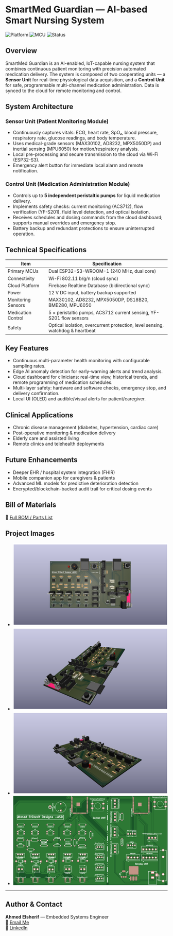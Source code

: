 # SmartMed Guardian — AI-based Smart Nursing System

![Platform](https://img.shields.io/badge/Platform-Embedded-blue)
![MCU](https://img.shields.io/badge/MCU-ESP32--S3-brightgreen)
![Status](https://img.shields.io/badge/Status-Prototype-success)

## Overview
SmartMed Guardian is an AI-enabled, IoT-capable nursing system that combines continuous patient monitoring with precision automated medication delivery. The system is composed of two cooperating units — a **Sensor Unit** for real-time physiological data acquisition, and a **Control Unit** for safe, programmable multi-channel medication administration. Data is synced to the cloud for remote monitoring and control.

## System Architecture

### Sensor Unit (Patient Monitoring Module)
- Continuously captures vitals: ECG, heart rate, SpO₂, blood pressure, respiratory rate, glucose readings, and body temperature.
- Uses medical-grade sensors (MAX30102, AD8232, MPX5050DP) and inertial sensing (MPU6050) for motion/respiratory analysis.
- Local pre-processing and secure transmission to the cloud via Wi-Fi (ESP32-S3).
- Emergency alert button for immediate local alarm and remote notification.

### Control Unit (Medication Administration Module)
- Controls up to **5 independent peristaltic pumps** for liquid medication delivery.
- Implements safety checks: current monitoring (ACS712), flow verification (YF-S201), fluid level detection, and optical isolation.
- Receives schedules and dosing commands from the cloud dashboard; supports manual overrides and emergency stop.
- Battery backup and redundant protections to ensure uninterrupted operation.

## Technical Specifications

| Item | Specification |
|------|---------------|
| Primary MCUs | Dual ESP32-S3-WROOM-1 (240 MHz, dual core) |
| Connectivity | Wi-Fi 802.11 b/g/n (cloud sync) |
| Cloud Platform | Firebase Realtime Database (bidirectional sync) |
| Power | 12 V DC input, battery backup supported |
| Monitoring Sensors | MAX30102, AD8232, MPX5050DP, DS18B20, BME280, MPU6050 |
| Medication Control | 5 × peristaltic pumps, ACS712 current sensing, YF-S201 flow sensors |
| Safety | Optical isolation, overcurrent protection, level sensing, watchdog & heartbeat |

## Key Features
- Continuous multi-parameter health monitoring with configurable sampling rates.  
- Edge AI anomaly detection for early-warning alerts and trend analysis.  
- Cloud dashboard for clinicians: real-time view, historical trends, and remote programming of medication schedules.  
- Multi-layer safety: hardware and software checks, emergency stop, and delivery confirmation.  
- Local UI (OLED) and audible/visual alerts for patient/caregiver.

## Clinical Applications
- Chronic disease management (diabetes, hypertension, cardiac care)  
- Post-operative monitoring & medication delivery  
- Elderly care and assisted living  
- Remote clinics and telehealth deployments

## Future Enhancements
- Deeper EHR / hospital system integration (FHIR)  
- Mobile companion app for caregivers & patients  
- Advanced ML models for predictive deterioration detection  
- Encrypted/blockchain-backed audit trail for critical dosing events

## Bill of Materials
📂 [Full BOM / Parts List](./BOM.md)

## Project Images
- ![Top View](./images/top.png)
- ![Left View](./images/left.png)
- ![Right View](./images/right.png)
- ![PCB without components](./images/only_board.png)

---

## Author & Contact
**Ahmed Elsherif** — Embedded Systems Engineer  
📧 [Email Me](mailto:ahmedxelsherif@outlook.com)  
🔗 [LinkedIn](https://linkedin.com/in/ahmedxelsherif)
